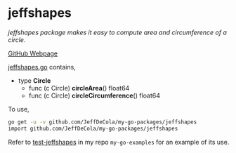 # jeffshapes

_jeffshapes package makes it easy to compute area and circumference
of a circle._

[GitHub Webpage](https://jeffdecola.github.io/my-go-packages/)

[jeffshapes.go](https://github.com/JeffDeCola/my-go-packages/blob/master/jeffshapes/jeffshapes.go)
contains,

* type **Circle**
  * func (c Circle) **circleArea**() float64
  * func (c Circle) **circleCircumference**() float64

To use,

```bash
go get -u -v github.com/JeffDeCola/my-go-packages/jeffshapes
import github.com/JeffDeCola/my-go-packages/jeffshapes
```

Refer to
[test-jeffshapes](https://github.com/JeffDeCola/my-go-examples/tree/master/packages/test-jeffshapes)
in my repo `my-go-examples` for an example of its use.
